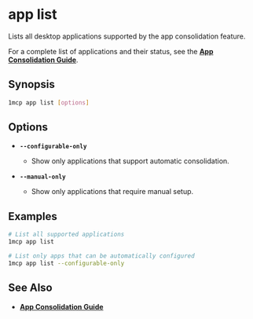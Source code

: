 # app list

Lists all desktop applications supported by the app consolidation feature.

For a complete list of applications and their status, see the **[App Consolidation Guide](../../guide/app-consolidation.md#supported-applications)**.

## Synopsis

```bash
1mcp app list [options]
```

## Options

- **`--configurable-only`**
  - Show only applications that support automatic consolidation.

- **`--manual-only`**
  - Show only applications that require manual setup.

## Examples

```bash
# List all supported applications
1mcp app list

# List only apps that can be automatically configured
1mcp app list --configurable-only
```

## See Also

- **[App Consolidation Guide](../../guide/app-consolidation.md)**
